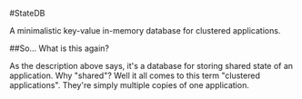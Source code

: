 #StateDB

A minimalistic key-value in-memory database for clustered applications.

##So... What is this again?

As the description above says, it's a database for storing shared state of an application. Why "shared"? Well it all comes to this term "clustered applications". 
They're simply multiple copies of one application.